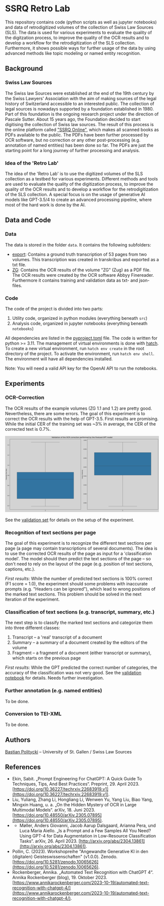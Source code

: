 # SSRQ Retro Lab

This repository contains code (python scripts as well as jupyter notebooks) and data of retrodigitized volumes of the collection of Swiss Law Sources (SLS). The data is used for various experiments to evaluate the quality of the digitzation process, to improve the quality of the OCR results and to develop a workflow for the retrodigitization of the SLS collection. Furthermore, it shows possible ways for further usage of the data by using advanced methods like topic modeling or named entity recognition.

## Background

### Swiss Law Sources

The Swiss law Sources were established at the end of the 19th century by the Swiss Lawyers' Association with the aim of making sources of the legal history of Switzerland accessible to an interested public. The collection of legal sources is nowadays supported by a foundation established in 1980. Part of this foundation is the ongoing research project under the direction of Pascale Sutter. About 15 years ago, the Foundation decided to start digitising the collection of Swiss law sources. The result of this process is the online platform called ["SSRQ Online"](https://www.ssrq-sds-fds.ch/online/cantons.html), which makes all scanned books as PDFs available to the public. The PDFs have been further processed by OCR software, but no correction or any other post-processing (e.g. annotation of named entities) has been done so far. The PDFs are just the starting point for a long journey of further processing and analysis.

### Idea of the 'Retro Lab'

The idea of the 'Retro Lab' is to use the digitized volumes of the SLS collection as a testbed for various experiments. Different methods and tools are used to evaluate the quality of the digitization process, to improve the quality of the OCR results and to develop a workflow for the retrodigitization of the SLS collection. A special focus is on the usage of generative AI models like GPT-3.5/4 to create an advanced processing pipeline, where most of the hard work is done by the AI.

## Data and Code

### Data

The data is stored in the folder `data`. It contains the following subfolders:

- [export](./data/export): Contains a ground truth transcription of 53 pages from two volumes. This transcription was created in transkribus and exported as a txt file.
- [ZG](./data/ZG): Contains the OCR results of the volume "ZG" (Zug) as a PDF file. The OCR results were created by the OCR software Abbyy Finereader. Furthermore it contains training and validation data as txt- and json-files.

### Code

The code of the project is divided into two parts:

1. Utility code, organized in python modules (everything beneath `src`)
2. Analysis code, organized in jupyter notebooks (everything beneath `notebooks`)

All dependencies are listed in the [pyproject.toml](./pyproject.toml) file. The code is written for python >= 3.11. The management of virtual environments is done with [hatch](https://github.com/pypa/hatch). To create a new virtual environment, run `hatch env create` in the root directory of the project. To activate the environment, run `hatch env shell`. The environment will have all dependencies installed.

Note: You will need a valid API key for the OpenAI API to run the notebooks.

## Experiments

### OCR-Correction

The OCR results of the example volumes (ZG 1.1 and 1.2) are pretty good. Nevertheless, there are some errors. The goal of this experiment is to correct the OCR results with the help of GPT-3.5. First results are promising. While the initial CER of the training set was ~3% in average, the CER of the corrected text is 0.7%.

![CER of the training set](./static/ocr_gpt_validation.png)

See the [validation set](./data/ZG/openai_ocr_validation.jsonl) for details on the setup of the experiment.

### Recognition of text sections per page

The goal of this experiment is to recognize the different text sections per page (a page may contain transcriptions of several documents). The idea is to use the corrected OCR results of the page as input for a 'classification model'. The model should then predict the text sections of the page – so don't need to rely on the layout of the page (e.g. position of text sections, captions, etc.).

*First results*: While the number of predicted text sections is 100% correct (F1 score = 1.0), the experiment should some problems with inaccurate prompts (e.g. "Headers can be ignored"), which lead to wrong positions of the marked text sections. This problem should be solved in the next iteration of the experiment.

### Classification of text sections (e.g. transcript, summary, etc.)

The next step is to classify the marked text sections and categorize them into three different classes:

1. Transcript – a 'real' transcript of a document
2. Summary – a summary of a document created by the editors of the volume
3. Fragment – a fragment of a document (either transcript or summary), which starts on the previous page

*First results*: While the GPT predicted the correct number of categories, the accuracy of the classification was not very good. See the [validation notebook](./notebooks/validate_finetuned_openai_model.ipynb) for details. Needs further investigation.

### Further annotation (e.g. named entities)

To be done.

### Conversion to TEI-XML

To be done.

## Authors

[Bastian Politycki](https://github.com/Bpolitycki) – University of St. Gallen / Swiss Law Sources

## References

- Ekin, Sabit. „Prompt Engineering For ChatGPT: A Quick Guide To Techniques, Tips, And Best Practices“. Preprint, 29. April 2023. [https://doi.org/10.36227/techrxiv.22683919.v1](https://doi.org/10.36227/techrxiv.22683919.v1).
- Liu, Yuliang, Zhang Li, Hongliang Li, Wenwen Yu, Yang Liu, Biao Yang, Mingxin Huang, u. a. „On the Hidden Mystery of OCR in Large Multimodal Models“. arXiv, 18. Juni 2023. [https://doi.org/10.48550/arXiv.2305.07895](https://doi.org/10.48550/arXiv.2305.07895).
- - Møller, Anders Giovanni, Jacob Aarup Dalsgaard, Arianna Pera, und Luca Maria Aiello. „Is a Prompt and a Few Samples All You Need? Using GPT-4 for Data Augmentation in Low-Resource Classification Tasks“. arXiv, 26. April 2023. [http://arxiv.org/abs/2304.13861](http://arxiv.org/abs/2304.13861).
- Pollin, C. (2023). Workshopreihe "Angewandte Generative KI in den (digitalen) Geisteswissenschaften" (v1.0.0). Zenodo. [https://doi.org/10.5281/zenodo.10065626](https://doi.org/10.5281/zenodo.10065626).
- Rockenberger, Annika. „Automated Text Recognition with ChatGPT 4“. Annika Rockenberger (blog), 19. Oktober 2023. [https://www.annikarockenberger.com/2023-10-19/automated-text-recognition-with-chatgpt-4/](https://www.annikarockenberger.com/2023-10-19/automated-text-recognition-with-chatgpt-4/).
